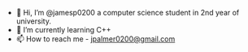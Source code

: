 - 👋 Hi, I’m @jamesp0200 a computer science student in 2nd year of university.
- 🌱 I’m currently learning C++
- 📫 How to reach me - jpalmer0200@gmail.com
